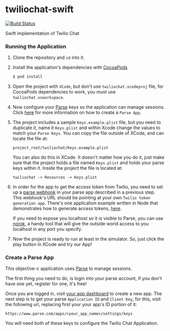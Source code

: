 # twiliochat-swift
[![Build Status](https://travis-ci.org/TwilioDevEd/twiliochat-swift.svg?branch=master)](https://travis-ci.org/TwilioDevEd/twiliochat-swift)

Swift implementation of Twilio Chat

### Running the Application
1. Clone the repository and `cd` into it.
1. Install the application's dependencies with [CocoaPods](https://cocoapods.org/)

   ```bash
   $ pod install
   ```
1. Open the project with `XCode`, but don't use `twiliochat.xcodeproj` file, for
   CocoaPods dependencies to work, you must use `twiliochat.xcworkspace`.
1. Now configure your [Parse](https://www.parse.com) keys so the application can
   manage sessions. Click [here](#create-a-parse-app) for more information on how
   to create a `Parse App`.

1. The project includes a sample `Keys.example.plist` file, but you need to duplicate
   it, name it `Keys.plist` and within Xcode change the values to match your
   `Parse Keys`. You can copy the file outside of XCode, and can locate the file
   at:

   ```
   project_root/twiliochat/Keys.example.plist
   ```
   You can also do this in XCode. It doesn't matter how you do it, just make sure that
   the project holds a file named `Keys.plist` and holds your parse keys within it.
   Inside the project the file is located at:

   ```
   twiliochat -> Resources -> Keys.plist
   ```

1. In order for the app to get the access token from Twilio, you need to set up a
   [parse webhook](https://parse.com/docs/cloudcode/guide#cloud-code-advanced-cloud-code-webhooks)
   in your parse app described in a previous step. This webhook's URL should be pointing
   at your own `Twilio token generation app`. There's one application example written
   in Node that demonstrates how to generate access tokens,
   [here](https://github.com/TwilioDevEd/twiliochat).

   If you need to expose you localhost so it is visible to Parse, you can use
   [ngrok](https://ngrok.com/), a handy tool that will give the outside world access
   to you localhost in any port you specify.

1. Now the project is ready to run at least in the simulator. So, just click the play
   button in XCode and try our App!

### Create a Parse App
This objective-c application uses [Parse](https://www.parse.com) to manage sessions.

The first thing you need to do, is login into your parse account, if you don't have
one yet, register for one, it's free!

Once you are logged in, visit [your app dashboard](https://www.parse.com/apps/)
to create a new app. The next step is to get your parse `Application ID` and
`Client Key`, for this, visit the following url, replacing first your your app's
ID portion of it:

```
https://www.parse.com/apps/<your_app_name>/settings/keys
```

You will need both of these keys to configure the Twilio Chat Application.
